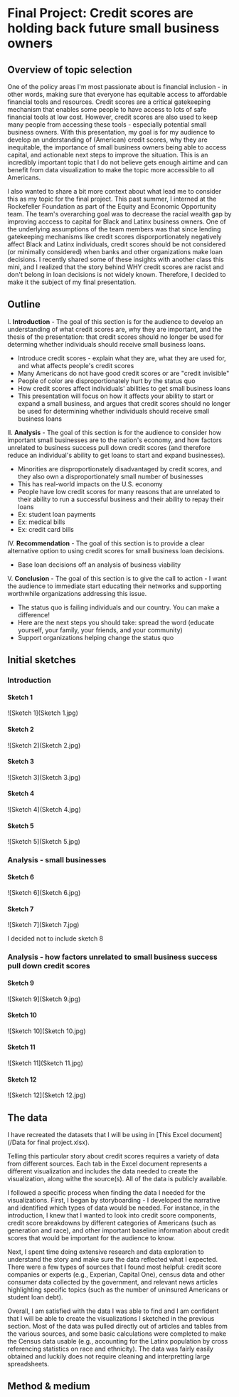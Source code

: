 # **Final Project**: Credit scores are holding back future small business owners

## Overview of topic selection
One of the policy areas I'm most passionate about is financial inclusion - in other words, making sure that everyone has equitable access to affordable financial tools and resources. Credit scores are a critical gatekeeping mechanism that enables some people to have access to lots of safe financial tools at low cost. However, credit scores are also used to keep many people from accessing these tools - especially potential small business owners. With this presentation, my goal is for my audience to develop an understanding of (American) credit scores, why they are inequitable, the importance of small business owners being able to access capital, and actionable next steps to improve the situation. This is an incredibly important topic that I do not believe gets enough airtime and can benefit from data visualization to make the topic more accessible to all Americans.

I also wanted to share a bit more context about what lead me to consider this as my topic for the final project. This past summer, I interned at the Rockefeller Foundation as part of the Equity and Economic Opportunity team. The team's overarching goal was to decrease the racial wealth gap by improving acccess to capital for Black and Latinx business owners. One of the underlying assumptions of the team members was that since lending gatekeeping mechanisms like credit scores disporportionately negatively affect Black and Latinx individuals, credit scores should be not considered (or minimally considered) when banks and other organizations make loan decisions. I recently shared some of these insights with another class this mini, and I realized that the story behind WHY credit scores are racist and don't belong in loan decisions is not widely known. Therefore, I decided to make it the subject of my final presentation.


## Outline
I. **Introduction** - The goal of this section is for the audience to develop an understanding of what credit scores are, why they are important, and the thesis of the presentation: that credit scores should no longer be used for determing whether individuals should receive small business loans.

- Introduce credit scores - explain what they are, what they are used for, and what affects people's credit scores
- Many Americans do not have good credit scores or are "credit invisible"
- People of color are disproportionately hurt by the status quo
- How credit scores affect individuals' abilities to get small business loans
- This presentation will focus on how it affects your ability to start or expand a small business, and argues that credit scores should no longer be used for determining whether individuals should receive small business loans

II. **Analysis** - The goal of this section is for the audience to consider how important small businesses are to the nation's economy, and how factors unrelated to business success pull down credit scores (and therefore reduce an individual's ability to get loans to start and expand businesses).

- Minorities are disproportionately disadvantaged by credit scores, and they also own a disproportionately small number of businesses
- This has real-world impacts on the U.S. economy
- People have low credit scores for many reasons that are unrelated to their ability to run a successful business and their ability to repay their loans
- Ex: student loan payments
- Ex: medical bills
- Ex: credit card bills

IV. **Recommendation** - The goal of this section is to provide a clear alternative option to using credit scores for small business loan decisions.
- Base loan decisions off an analysis of business viability

V. **Conclusion** - The goal of this section is to give the call to action - I want the audience to immediate start educating their networks and supporting worthwhile organizations addressing this issue.
- The status quo is failing individuals and our country. You can make a difference!
- Here are the next steps you should take: spread the word (educate yourself, your family, your friends, and your community)
- Support organizations helping change the status quo


## Initial sketches
### Introduction

#### Sketch 1
![Sketch 1](Sketch 1.jpg)

#### Sketch 2
![Sketch 2](Sketch 2.jpg)

#### Sketch 3
![Sketch 3](Sketch 3.jpg)

#### Sketch 4
![Sketch 4](Sketch 4.jpg)

#### Sketch 5
![Sketch 5](Sketch 5.jpg)

### Analysis - small businesses
#### Sketch 6
![Sketch 6](Sketch 6.jpg)

#### Sketch 7
![Sketch 7](Sketch 7.jpg)

I decided not to include sketch 8

### Analysis - how factors unrelated to small business success pull down credit scores
#### Sketch 9
![Sketch 9](Sketch 9.jpg)

#### Sketch 10
![Sketch 10](Sketch 10.jpg)

#### Sketch 11
![Sketch 11](Sketch 11.jpg)

#### Sketch 12
![Sketch 12](Sketch 12.jpg)


## The data
I have recreated the datasets that I will be using in [This Excel document](/Data for final project.xlsx).

Telling this particular story about credit scores requires a variety of data from different sources. Each tab in the Excel document represents a different visualization and includes the data needed to create the visualization, along withe the source(s). All of the data is publicly available.

I followed a specific process when finding the data I needed for the visualizations. First, I began by storyboarding - I developed the narrative and identified which types of data would be needed. For instance, in the introduction, I knew that I wanted to look into credit score components, credit score breakdowns by different categories of Americans (such as generation and race), and other important baseline information about credit scores that would be important for the audience to know.

Next, I spent time doing extensive research and data exploration to understand the story and make sure the data reflected what I expected. There were a few types of sources that I found most helpful: credit score companies or experts (e.g., Experian, Capital One), census data and other consumer data collected by the government, and relevant news articles highlighting specific topics (such as the number of uninsured Americans or student loan debt).

Overall, I am satisfied with the data I was able to find and I am confident that I will be able to create the visualizations I sketched in the previous section. Most of the data was pulled directly out of articles and tables from the various sources, and some basic calculations were completed to make the Census data usable (e.g., accounting for the Latinx population by cross referencing statistics on race and ethnicity). The data was fairly easily obtained and luckily does not require cleaning and interpretting large spreadsheets.


## Method & medium


